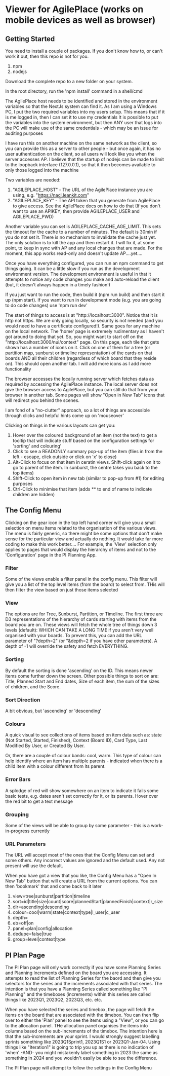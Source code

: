 # Viewer for AgilePlace (works on mobile devices as well as browser)

## Getting Started

You need to install a couple  of packages. If you don't know how to, or can't work it out, then this repo is not for you.

1. npm
2. nodejs

Download the complete repo to a new folder on your system.

In the root directory, run the 'npm install' command in a shell/cmd

The AgilePlace host needs to be identified and stored in the environment variables so that the NextJs system can find it.
As I am using a Windows PC, I put the two required variables into my users setup. This means that if it is me logged in, then I can set it to use my credentials
It is possible to put the variables into the system environment, but then ANY user that logs into the PC will make use of the same credentials - which may be an issue for auditing purposes

I have run this on another machine on the same network as the client, so you can provide this as a server to other people - but once again, it has no user authentication on the client, so all users will look like you when the server accesses AP. I believe that the startup of nodejs can be made to limit to the loopback interface (127.0.0.1), so that it then becomes available to only those logged into the machine

Two variables are needed:
1. "AGILEPLACE_HOST" - The URL of the AgilePlace instance you are using, e.g. "https://nacl.leankit.com"
2. "AGILEPLACE_KEY" - The API token that you generate from AgilePlace to give access. See the AgilePlace docs on how to do that
(If you don't want to use an APIKEY, then provide AGILEPLACE_USER and AGILEPLACE_PWD)

Another variable you can set is AGILEPLACE_CACHE_AGE_LIMIT. This sets the timeout for the cache to a number of minutes. The default is 30min if you do not set it. There is no mechanism to invalidate the cache just yet. The only solution is to kill the app and then restart it. I will fix it, at some point, to keep in sync with AP and any local changes that are made. For the moment, this app works read-only and doesn't update AP....yet....

Once you have everything configured, you can run an npm command to get things going. It can be a little slow if you run as the development environment version. The development environment is useful in that it attempts to notice any code changes you make and auto-reload the client (but, it doesn't always happen in a timely fashion!)

If you just want to run the code, then build it (npm run build) and then start it up (npm start). If you want to run in development mode (e.g. you are going to do code changes) use 'npm run dev'

The start of things to access is at "http://localhost:3000". Notice that it is http not https. We are only going locally, so security is not needed (and you would need to have a certificate configured!). Same goes for any machine on the local network. The 'home' page is extremely rudimentary as I haven't got around to doing that yet. So, you might want to start off on the "http://localhost:3000/nui/context" page. On this page, each tile that gets shown has a number of icons on it. Click on one of them for a tree (or partition map, sunburst or timeline representation) of the cards on that boards AND all their children (regardless of which board that they reside on). This should open another tab. I will add more icons as I add more functionality

The browser accesses the locally running server which fetches data as required by accessing the AgilePlace instance. The local server does not give the browser access to AgilePlace, but you can still do that from your browser in another tab. Some pages will show "Open in New Tab" icons that will redirect you behind the scenes.

I am fond of a "no-clutter" approach, so a lot of things are accessible through clicks and helpful hints come up on 'mouseover'

Clicking on things in the various layouts can get you:
1. Hover over the coloured background of an item (not the text) to get a tooltip that will indicate stuff based on the configuration settings for 'sorting' and colouring'
2. Click to see a READONLY summary pop-up of the item (flies in from the left - escape, click outside or click on 'x' to close)
3. Alt-Click to focus on that item in ceratin views. Shift-click again on it to go to parent of the item. In sunburst, the centre takes you back to the top items)
4. Shift-Click to open item in new tab (similar to pop-up from #1) for editing purposes
5. Ctrl-Click to minimise that item (adds ** to end of name to indicate children are hidden)

## The Config Menu

Clicking on the gear icon in the top left hand corner will give you a small selection on menu items related to the organisation of the various views. The menu is fairly generic, so there might be some options that don't make sense for the particular view and actually do nothing. It would take far more coding to make this work better.... For example, the 'View' selection only applies to pages that would display the hierarchy of items and not to the 'Configuration' page in the PI Planning App.

### Filter
Some of the views enable a filter panel in the config menu. This filter will give you a list of the top level items (from the board) to select from. THis will then filter the view based on just those items selected

### View
The options are for Tree, Sunburst, Partition, or Timeline. The first three are D3 representations of the hierarchy of cards starting with items from the board you are on. These views will fetch the whole tree of things down 3 levels (default): WHICH CAN TAKE A LONG TIME if you aren't very well organised with your boards. To prevent this, you can add the URL parameter of "?depth=2" (or "&depth=2 if you have other parameters). A depth of -1 will override the safety and fetch EVERYTHING.

### Sorting
By default the sorting is done 'ascending' on the ID. This means newer items come further down the screen. Other possible things to sort on are: Title, Planned Start and End dates, Size of each item, the sum of the sizes of children, and the Score.

### Sort Direction
A bit obvious, but 'ascending' or 'descending'

### Colours
A quick visual to see collections of items based on item data such as: state (Not Started, Started, Finished), Context (Board ID), Card Type, Last Modified By User, or Created By User. 

Or, there are a couple of colour bands: cool, warm. This type of colour can help identify where an item has multiple parents - indicated when there is a child item with a colour different from its parent.

### Error Bars
A splodge of red will show somewhere on an item to indicate it fails some basic tests, e.g. dates aren't set correctly for it, or its parents. Hover over the red bit to get a text message

### Grouping
Some of the views will be able to group by some parameter - this is a work-in-progress currently

### URL Parameters

The URL will accept most of the ones that the Config Menu can set and some others. Any incorrect values are ignored and the default used. Any not present will use the default. 

When you have got a view that you like, the Config Menu has a "Open In New Tab" button that will create a URL from the current options. You can then 'bookmark' that and come back to it later

1. view=tree|sunburst|partition|timeline
2. sort=id|title|size|count|score|plannedStart|plannedFinish|context|r_size
3. dir=ascending|descending
4. colour=cool|warm|state|context|type|l_user|c_user
5. depth=<num>
6. eb=off|on
7. panel=plan|config|allocation
8. dedupe=false|true
9. group=level|context|type

## PI Plan Page

The PI Plan page will only work correctly  if you have some Planning Series and Planning Increments defined on the board you are accessing. It attempts to read the list of Planning Series for the baord and then give you selectors for the series and the increments associated with that series. The intention is that you have a Planning Series called something like "PI Planning" and the timeboxes (increments) within this series are called things like 2023Q1, 2023Q2, 2023Q3, etc. etc.

When you have selected the series and timebox, the page will fetch the items on the board that are associated with the timebox. You can then flip over to either the 'Plan' panel to see the items using a "View", or you can go to the allocation panel. THe allocation panel organises the items into columns based on the sub-increments of the timebox. The intention here is that the sub-increments are your sprint. I would strongly suggest labelling sprints something like 2023Q1Sprint1, 2023Q1S1 or 2023Q1-Jan-04. Using things like "Iteration1" is going to trip you up as there is no indication of 'when' -AND- you might mistakenly label something in 2023 the same as something in 2024 and you wouldn't easily be able to see the difference.

The PI Plan page will attempt to follow the settings in the Config Menu


